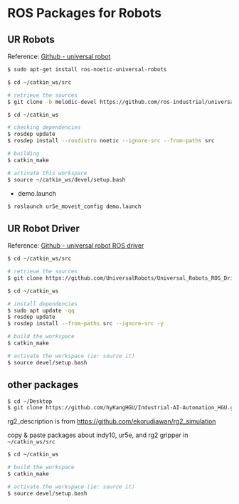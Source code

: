 # ROS Packages for Robots



## UR Robots

Reference: [Github - universal robot](https://github.com/ros-industrial/universal_robot)

```bash
$ sudo apt-get install ros-noetic-universal-robots
```



```bash
$ cd ~/catkin_ws/src

# retrieve the sources
$ git clone -b melodic-devel https://github.com/ros-industrial/universal_robot.git

$ cd ~/catkin_ws

# checking dependencies
$ rosdep update
$ rosdep install --rosdistro noetic --ignore-src --from-paths src

# building
$ catkin_make

# activate this workspace
$ source ~/catkin_ws/devel/setup.bash
```



* demo.launch

```bash
$ roslaunch ur5e_moveit_config demo.launch
```



## UR Robot Driver

Reference: [Github - universal robot ROS driver](https://github.com/UniversalRobots/Universal_Robots_ROS_Driver)

```bash
$ cd ~/catkin_ws/src

# retrieve the sources
$ git clone https://github.com/UniversalRobots/Universal_Robots_ROS_Driver.git

$ cd ~/catkin_ws

# install dependencies
$ sudo apt update -qq
$ rosdep update
$ rosdep install --from-paths src --ignore-src -y

# build the workspace
$ catkin_make

# activate the workspace (ie: source it)
$ source devel/setup.bash
```



## other packages

```bash
$ cd ~/Desktop
$ git clone https://github.com/hyKangHGU/Industrial-AI-Automation_HGU.git
```

rg2_description is from https://github.com/ekorudiawan/rg2_simulation

copy & paste packages about indy10, ur5e, and rg2 gripper in `~/catkin_ws/src`

```bash
$ cd ~/catkin_ws

# build the workspace
$ catkin_make

# activate the workspace (ie: source it)
$ source devel/setup.bash
```



